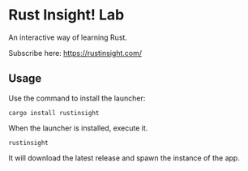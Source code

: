# Rust Insight! Lab

An interactive way of learning Rust.

Subscribe here: https://rustinsight.com/

## Usage

Use the command to install the launcher:

```
cargo install rustinsight
```

When the launcher is installed, execute it.

```
rustinsight
```

It will download the latest release and spawn the instance of the app.
